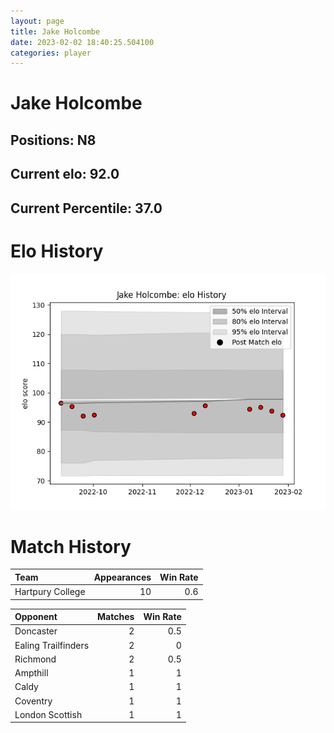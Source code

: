 ```yaml
---  
layout: page  
title: Jake Holcombe  
date: 2023-02-02 18:40:25.504100  
categories: player  
---
```

# Jake Holcombe

## Positions: N8

## Current elo: 92.0

## Current Percentile: 37.0

# Elo History


![elo history](history_JakeHolcombe.png)
# Match History


| Team             |   Appearances |   Win Rate |
|:-----------------|--------------:|-----------:|
| Hartpury College |            10 |        0.6 |

| Opponent            |   Matches |   Win Rate |
|:--------------------|----------:|-----------:|
| Doncaster           |         2 |        0.5 |
| Ealing Trailfinders |         2 |        0   |
| Richmond            |         2 |        0.5 |
| Ampthill            |         1 |        1   |
| Caldy               |         1 |        1   |
| Coventry            |         1 |        1   |
| London Scottish     |         1 |        1   |